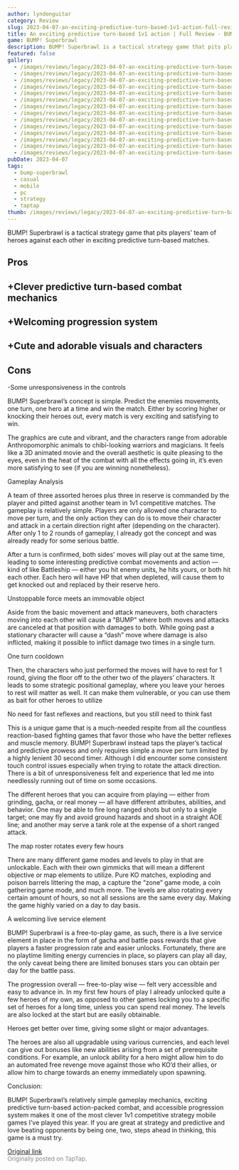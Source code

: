 ```yaml
---
author: lyndonguitar
category: Review
slug: 2023-04-07-an-exciting-predictive-turn-based-1v1-action-full-review-bump-superbrawl
title: An exciting predictive turn-based 1v1 action | Full Review - BUMP! Superbrawl
game: BUMP! Superbrawl
description: BUMP! Superbrawl is a tactical strategy game that pits players’ team of heroes against each other in exciting predictive turn-based matches.
featured: false
gallery:
  - /images/reviews/legacy/2023-04-07-an-exciting-predictive-turn-based-1v1-action--full-review---bump-superbrawl-0.avif
  - /images/reviews/legacy/2023-04-07-an-exciting-predictive-turn-based-1v1-action--full-review---bump-superbrawl-1.avif
  - /images/reviews/legacy/2023-04-07-an-exciting-predictive-turn-based-1v1-action--full-review---bump-superbrawl-2.avif
  - /images/reviews/legacy/2023-04-07-an-exciting-predictive-turn-based-1v1-action--full-review---bump-superbrawl-3.avif
  - /images/reviews/legacy/2023-04-07-an-exciting-predictive-turn-based-1v1-action--full-review---bump-superbrawl-4.avif
  - /images/reviews/legacy/2023-04-07-an-exciting-predictive-turn-based-1v1-action--full-review---bump-superbrawl-5.avif
  - /images/reviews/legacy/2023-04-07-an-exciting-predictive-turn-based-1v1-action--full-review---bump-superbrawl-6.avif
  - /images/reviews/legacy/2023-04-07-an-exciting-predictive-turn-based-1v1-action--full-review---bump-superbrawl-7.avif
  - /images/reviews/legacy/2023-04-07-an-exciting-predictive-turn-based-1v1-action--full-review---bump-superbrawl-8.avif
  - /images/reviews/legacy/2023-04-07-an-exciting-predictive-turn-based-1v1-action--full-review---bump-superbrawl-9.avif
  - /images/reviews/legacy/2023-04-07-an-exciting-predictive-turn-based-1v1-action--full-review---bump-superbrawl-10.avif
  - /images/reviews/legacy/2023-04-07-an-exciting-predictive-turn-based-1v1-action--full-review---bump-superbrawl-11.avif
  - /images/reviews/legacy/2023-04-07-an-exciting-predictive-turn-based-1v1-action--full-review---bump-superbrawl-12.avif
  - /images/reviews/legacy/2023-04-07-an-exciting-predictive-turn-based-1v1-action--full-review---bump-superbrawl-13.avif
pubDate: 2023-04-07
tags:
  - bump-superbrawl
  - casual
  - mobile
  - pc
  - strategy
  - taptap
thumb: /images/reviews/legacy/2023-04-07-an-exciting-predictive-turn-based-1v1-action--full-review---bump-superbrawl-0.avif
---
```


BUMP! Superbrawl is a tactical strategy game that pits players’ team of heroes against each other in exciting predictive turn-based matches.




## Pros



## +Clever predictive turn-based combat mechanics


## +Welcoming progression system


## +Cute and adorable visuals and characters




## Cons


-Some unresponsiveness in the controls

BUMP! Superbrawl’s concept is simple. Predict the enemies movements, one turn, one hero at a time and win the match. Either by scoring higher or knocking their heroes out, every match is very exciting and satisfying to win.

The graphics are cute and vibrant, and the characters range from adorable Anthropomorphic animals to chibi-looking warriors and magicians. It feels like a 3D animated movie and the overall aesthetic is quite pleasing to the eyes, even in the heat of the combat with all the effects going in, it’s even more satisfying to see (if you are winning nonetheless).

Gameplay Analysis

A team of three assorted heroes plus three in reserve is commanded by the player and pitted against another team in 1v1 competitive matches. The gameplay is relatively simple. Players are only allowed one character to move per turn, and the only action they can do is to move their character and attack in a certain direction right after (depending on the character). After only 1 to 2 rounds of gameplay, I already got the concept and was already ready for some serious battle.

After a turn is confirmed, both sides' moves will play out at the same time, leading to some interesting predictive combat movements and action — kind of like Battleship — either you hit enemy units, he hits yours, or both hit each other. Each hero will have HP that when depleted, will cause them to get knocked out and replaced by their reserve hero.

Unstoppable force meets an immovable object

Aside from the basic movement and attack maneuvers, both characters moving into each other will cause a "BUMP" where both moves and attacks are canceled at that position with damages to both. While going past a stationary character will cause a “dash” move where damage is also inflicted, making it possible to inflict damage two times in a single turn.

One turn cooldown

Then, the characters who just performed the moves will have to rest for 1 round, giving the floor off to the other two of the players’ characters. It leads to some strategic positional gameplay, where you leave your heroes to rest will matter as well. It can make them vulnerable, or you can use them as bait for other heroes to utilize

No need for fast reflexes and reactions, but you still need to think fast

This is a unique game that is a much-needed respite from all the countless reaction-based fighting games that favor those who have the better reflexes and muscle memory. BUMP! Superbrawl instead taps the player’s tactical and predictive prowess and only requires simple a move per turn limited by a highly lenient 30 second timer. Although I did encounter some consistent touch control issues especially when trying to rotate the attack direction. There is a bit of unresponsiveness felt and experience that led me into needlessly running out of time on some occasions.

The different heroes that you can acquire from playing — either from grinding, gacha, or real money — all have different attributes, abilities, and behavior. One may be able to fire long ranged shots but only to a single target; one may fly and avoid ground hazards and shoot in a straight AOE line; and another may serve a tank role at the expense of a short ranged attack.

The map roster rotates every few hours

There are many different game modes and levels to play in that are unlockable. Each with their own gimmicks that will mean a different objective or map elements to utilize. Pure KO matches, exploding and poison barrels littering the map, a capture the “zone” game mode, a coin gathering game mode, and much more. The levels are also rotating every certain amount of hours, so not all sessions are the same every day. Making the game highly varied on a day to day basis.

A welcoming live service element

BUMP! Superbrawl is a free-to-play game, as such, there is a live service element in place in the form of gacha and battle pass rewards that give players a faster progression rate and easier unlocks. Fortunately, there are no playtime limiting energy currencies in place, so players can play all day, the only caveat being there are limited bonuses stars you can obtain per day for the battle pass.

The progression overall — free-to-play wise — felt very accessible and easy to advance in. In my first few hours of play I already unlocked quite a few heroes of my own, as opposed to other games locking you to a specific set of heroes for a long time, unless you can spend real money. The levels are also locked at the start but are easily obtainable.

Heroes get better over time, giving some slight or major advantages.

The heroes are also all upgradable using various currencies, and each level can give out bonuses like new abilities arising from a set of prerequisite conditions. For example, an unlock ability for a hero might allow him to do an automated free revenge move against those who KO’d their allies, or allow him to charge towards an enemy immediately upon spawning.

Conclusion:

BUMP! Superbrawl’s relatively simple gameplay mechanics, exciting predictive turn-based action-packed combat, and accessible progression system makes it one of the most clever 1v1 competitive strategy mobile games I’ve played this year. If you are great at strategy and predictive and love beating opponents by being one, two, steps ahead in thinking, this game is a must try.

[Original link](https://www.taptap.io/post/5034708)<br><span style="font-size: 0.95em; color: #888;">Originally posted on TapTap.</span>